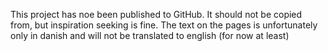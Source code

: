 This project has noe been published to GitHub. It should not be copied from, but inspiration seeking is fine. The text on the pages is unfortunately only in danish and will not be translated to english (for now at least)
